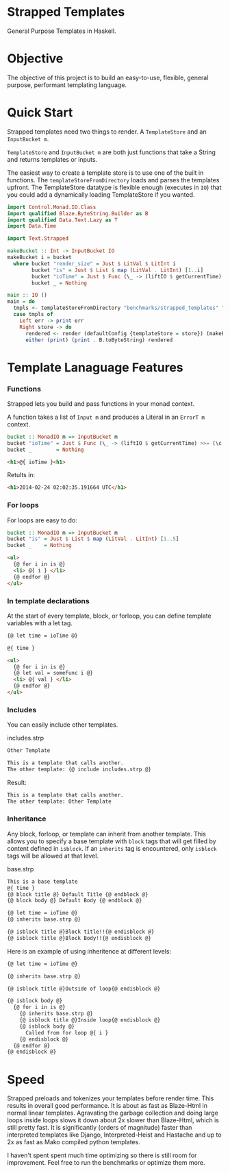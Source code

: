 Strapped Templates
=================

General Purpose Templates in Haskell.

Objective
=========

The objective of this project is to build an easy-to-use, flexible, general purpose, performant templating language.

Quick Start
===========

Strapped templates need two things to render. A `TemplateStore` and an `InputBucket m`. 

`TemplateStore` and `InputBucket m` are both just functions that take a String and returns templates or inputs.

The easiest way to create a template store is to use one of the built in functions. The `templateStoreFromDirectory` loads and parses the templates upfront. The TemplateStore datatype is flexible enough (executes in `IO`) that you could add a dynamically loading TemplateStore if you wanted.

```haskell
import Control.Monad.IO.Class
import qualified Blaze.ByteString.Builder as B
import qualified Data.Text.Lazy as T
import Data.Time

import Text.Strapped

makeBucket :: Int -> InputBucket IO
makeBucket i = bucket
  where bucket "render_size" = Just $ LitVal $ LitInt i
        bucket "is" = Just $ List $ map (LitVal . LitInt) [1..i]
        bucket "ioTime" = Just $ Func (\_ -> (liftIO $ getCurrentTime) >>= (\c -> return $ LitText $ T.pack $ show c) )
        bucket _ = Nothing

main :: IO ()
main = do
  tmpls <- templateStoreFromDirectory "benchmarks/strapped_templates" ".strp"
  case tmpls of
    Left err -> print err
    Right store -> do
      rendered <- render (defaultConfig {templateStore = store}) (makeBucket 2) "big.strp"
      either (print) (print . B.toByteString) rendered
```

Template Lanaguage Features
===========================

### Functions
Strapped lets you build and pass functions in your monad context.

A function takes a list of `Input m` and produces a Literal in an `ErrorT m` context.

```haskell 
bucket :: MonadIO m => InputBucket m
bucket "ioTime" = Just $ Func (\_ -> (liftIO $ getCurrentTime) >>= (\c -> return $ packInput $ show c) )
bucket _        = Nothing
```

```html
<h1>@{ ioTime }<h1>
```

Retults in:

```html
<h1>2014-02-24 02:02:35.191664 UTC</h1>
```

### For loops

For loops are easy to do:

```haskell 
bucket :: MonadIO m => InputBucket m
bucket "is" = Just $ List $ map (LitVal . LitInt) [1..5]
bucket _    = Nothing
```

```html
<ul>
  {@ for i in is @}
  <li> @{ i } </li>
  {@ endfor @}
</ul>
```

### In template declarations

At the start of every template, block, or forloop, you can define template variables with a let tag.

```html
{@ let time = ioTime @}

@{ time }

<ul>
  {@ for i in is @}
  {@ let val = someFunc i @}
  <li> @{ val } </li>
  {@ endfor @}
</ul>
```

### Includes

You can easily include other templates.

includes.strp
```html 
Other Template
```

```html
This is a template that calls another.
The other template: {@ include includes.strp @}
```

Result:

```html
This is a template that calls another.
The other template: Other Template
```


### Inheritance

Any block, forloop, or template can inherit from another template. This allows you to specify a base template with `block` tags that will get filled by content defined in `isblock`. If an `inherits` tag is encountered, only `isblock` tags will be allowed at that level. 

base.strp
```html
This is a base template
@{ time }
{@ block title @} Default Title {@ endblock @}
{@ block body @} Default Body {@ endblock @}
```

```html
{@ let time = ioTime @}
{@ inherits base.strp @}

{@ isblock title @}Block title!!{@ endisblock @}
{@ isblock title @}Block Body!!{@ endisblock @}
```

Here is an example of using inheritence at different levels:

```html
{@ let time = ioTime @}

{@ inherits base.strp @}

{@ isblock title @}Outside of loop{@ endisblock @}

{@ isblock body @}
  {@ for i in is @}
    {@ inherits base.strp @}
    {@ isblock title @}Inside loop{@ endisblock @}
    {@ isblock body @}
      Called from for loop @{ i }
    {@ endisblock @}
  {@ endfor @}
{@ endisblock @}
```

Speed
=====

Strapped preloads and tokenizes your templates before render time. This results in overall good performance. It is about as fast as Blaze-Html in normal linear templates. Agravating the garbage collection and doing large loops inside loops slows it down about 2x slower than Blaze-Html, which is still pretty fast. It is significantly (orders of magnitude) faster than interpreted templates like Django, Interpreted-Heist and Hastache and up to 2x as fast as Mako compiled python templates.

I haven't spent spent much time optimizing so there is still room for improvement. Feel free to run the benchmarks or optimize them more.